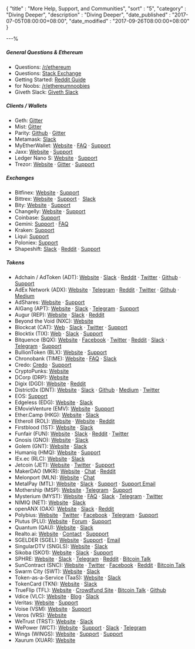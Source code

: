 {
"title"       : "More Help, Support, and Communities",
"sort"        : "5",
"category"    : "Diving Deeper",
"description" : "Diving Deeper",
"date_published" : "2017-07-05T08:00:00+08:00",
"date_modified"  : "2017-09-26T08:00:00+08:00"
}

---%


##### General Questions & Ethereum

*   Questions: [/r/ethereum](https://reddit.com/r/ethereum)
*   Questions: [Stack Exchange](https://ethereum.stackexchange.com/)
*   Getting Started: [Reddit Guide](https://www.reddit.com/r/ethereum/comments/61y5ix/welcome_to_rethereum_the_reddit_front_page_of_the/)
*   for Noobs: [/r/ethereumnoobies](https://www.reddit.com/r/ethereumnoobies)
*   Giveth Slack: [Giveth Slack](https://giveth.slack.com/)

##### Clients / Wallets

*   Geth: [Gitter](https://gitter.im/ethereum/go-ethereum)
*   Mist: [Gitter](https://gitter.im/ethereum/mist)
*   Parity: [Github](https://github.com/paritytech/parity) · [Gitter](https://gitter.im/paritytech/parity)
*   Metamask: [Slack](https://metamask-slack-autoinvite.herokuapp.com/)
*   MyEtherWallet: [Website](https://www.myetherwallet.com/) · [FAQ](https://myetherwallet.groovehq.com/help_center) · [Support](mailto:support@myetherwallet.com)
*   Jaxx: [Website](https://jaxx.io/) · [Support](https://decentral.zendesk.com/hc/en-us)
*   Ledger Nano S: [Website](https://www.ledgerwallet.com/) · [Support](http://support.ledgerwallet.com/help_center)
*   Trezor: [Website](https://trezor.io/) · [Gitter](https://gitter.im/trezor/community) · [Support](mailto:support@trezor.io)

##### Exchanges

*   Bitfinex: [Website](https://www.bitfinex.com/) · [Support](https://www.bitfinex.com/support)
*   Bittrex: [Website](https://bittrex.com/Home/Markets) · [Support](https://bittrex.com/Home/Contact) ·  [Slack](http://slack.bittrex.com/)
*   Bity: [Website](https://bity.com/af/jshkb37v) · [Support](mailto:support@bity.com)
*   Changelly: [Website](https://changelly.com/about) · [Support](mailto:support@changelly.com)
*   Coinbase: [Support](https://support.coinbase.com/)
*   Gemini: [Support](https://gemini24.zendesk.com/hc/en-us/requests/new) · [FAQ](https://gemini24.zendesk.com/hc/en-us)
*   Kraken: [Support](https://support.kraken.com/hc/en-us)
*   Liqui: [Support](https://liqui.freshdesk.com/support/home)
*   Poloniex: [Support](https://poloniex.com/support/)
*   Shapeshift: [Slack](https://shapeshiftcommunity.herokuapp.com/) · [Reddit](https://www.reddit.com/r/shapeshiftio) · [Support](https://shapeshift.zendesk.com/hc/en-us/requests/new)

##### Tokens

*   Adchain / AdToken (ADT): [Website](https://adtoken.com) · [Slack](https://adchain.slack.com) · [Reddit](https://www.reddit.com/r/adChain/) · [Twitter](https://twitter.com/ad_chain) · [Github](https://github.com/adchain) · [Support](hello@metax.io)
*   AdEx Network (ADX): [Website](https://www.adex.network/) · [Telegram](https://t.me/AdExNetwork) · [Reddit](https://www.reddit.com/r/AdEx/) · [Twitter](https://twitter.com/AdEx_Network) · [Github](https://github.com/AdExBlockchain) · [Medium](https://medium.com/the-adex-blog)
*  AdShares: [Website](https://adshares.net/) · [Support](office@adshares.net)
*   AIGang (APT): [Website](https://aigang.network/) · [Slack]( slack.aigang.network) · [Telegram]( https://t.me/aigangnetwork) · [Support](team@aigang.network)
*   Augur (REP): [Website](https://augur.net/) · [Slack](http://invite.augur.net/) · [Reddit](https://www.reddit.com/r/Augur/)
*   Beyond the Void (NXC): [Website](https://beyond-the-void.net/)
*   Blockcat (CAT): [Web](https://blockcat.io) · [Slack](https://slack.blockcat.io) · [Twitter](https://twitter.com/blockcatio) · [Support](team@blockcat.io)
*   Blocktix (TIX): [Web](www.blocktix.io) · [Slack](https://slack.blocktix.io) · [Support](info@blocktix.io)
*   Bitquence (BQX): [Website](https://www.bitquence.com/) · [Facebook](https://web.facebook.com/bitquence/) · [Twitter](https://twitter.com/bitquence) · [Reddit](https://www.reddit.com/r/Bitquence/) · [Slack](https://join.slack.com/bitquence/shared_invite/MTk1NzYxMDkzMjAyLTE0OTcwNzI4ODUtNjhlYzRlY2Q2MQ) · [Telegram](https://t.me/joinchat/AAAAAEN05nZ0Fzxm_lmYiw) · [Support](mailto:info@bitquence.com)
*   BullionToken (BLX): [Website](www.bullioncrypto.info)  ·
[Support](support@bullioncrypto.info)
*   Chronobank (TIME): [Website](https://chronobank.io/) · [FAQ](https://chronobank.io/faq) · [Slack](https://chronobank.herokuapp.com/)
* Credo:  [Credo](https://bitbounce.io/) ·  [Support](mailto:stewart@team.bitbounce.io)
*  CryptoPunks: [Website](http://www.larvalabs.com/cryptopunks)
*  DCorp (DRP): [Website](https://www.dcorp.it/)
*   Digix (DGD): [Website](https://www.dgx.io/) · [Reddit](https://www.reddit.com/r/digix/)
*  District0x (DNT): [Website](https://district0x.io) · [Slack](https://district0x-slack.herokuapp.com/) · [Github](https://github.com/district0x) · [Medium](https://blog.district0x.io/) · [Twitter](https://twitter.com/district0x)
*   EOS: [Support](eos@block.one)
*   Edgeless (EDG): [Website](https://edgeless.io/) · [Slack](https://edgelessethcasino.signup.team/)
*   EMovieVenture (EMV): [Website](http://emovieventure.com/) · [Support](mailto:support@emovieventure.com)
*   Ether.Camp (HKG): [Website](http://www.ether.camp/) · [Slack](https://ether-camp-friends.slack.com)
*   Etheroll (ROL): [Website](https://etheroll.com/) · [Website](http://crowdfund.etheroll.com/) · [Reddit](https://www.reddit.com/user/etheroll)
*   Firstblood (1ST): [Website](https://firstblood.io/) · [Slack](https://slack.firstblood.io/)
*   Funfair (FUN): [Website](http://funfair.io)  · [Slack](https://funfair-slackin.herokuapp.com/)  · [Reddit](https://www.reddit.com/r/FunfairTech/comments/6nadvm/funfair_token_contract_update/)  · [Twitter](https://twitter.com/FunFairTech/status/885910956701876224)
*   Gnosis (GNO): [Website](https://gnosis.pm/) · [Slack](https://slack.gnosis.pm/)
*   Golem (GNT): [Website](https://golem.network/) · [Slack](http://golemproject.org:3000/)
*   Humaniq (HMQ): [Website](https://humaniq.co/) · [Support](mailto:info@humaniq.com)
*   IEx.ec (RLC): [Website](http://crowdsale.iex.ec/) · [Slack](http://52.44.51.109:3000/)
*   Jetcoin (JET): [Website](www.jetcoins.trade) · [Twitter](twitter.com/JetCoinsICO) · [Support](info@jetcoins.trade)
*   MakerDAO (MKR): [Website](https://makerdao.com/) · [Chat](https://chat.makerdao.com/) · [Reddit](https://reddit.com/r/makerdao)
*   Melonport (MLN): [Website](https://melonport.com/) · [Chat](http://chat.melonport.com/)
*   MetalPay (MTL): [Website](https://www.metalpay.com) · [Slack](https://www.metalpay.chat)  · [Support](https://support.metalpay.com) · [Support Email](support@metalpay.co)
*  Mothership (MSP): [Website](https://mothership.cx) · [Telegram](https://t.me/mothershipcx) · [Support](hello@mothership.cx)
*   Mysterium (MYST): [Website](https://mysterium.network/) · [FAQ](https://mysterium.network/faq/) · [Slack](http://slack.mysterium.network/) · [Telegram](https://t.me/mysterium_network) · [Twitter](https://twitter.com/MysteriumNet)
*   NIMIQ (NET): [Website](https://nimiq.com/) · [Slack](https://nimiq-slackin.herokuapp.com/)
*   openANX (OAX): [Website](https://www.openanx.org/en/) · [Slack](https://openanx.slack.com) · [Reddit](https://www.reddit.com/r/OpenANX/)
*  Polybius: [Website](https://polybius.io) · [Twitter](https://twitter.com/PolybiusBank) · [Facebook](https://www.facebook.com/projectpolybius) · [Telegram](https://t.me/polybius_eng) · [Support](support@polybius.io)
*   Plutus (PLU): [Website](https://plutus.it/) · [Forum](https://bitcointalk.org/index.php?topic=1870606.760) · [Support](support@quantumproject.org)
*   Quantum (QAU): [Website](http://www.quantumproject.org/) · [Slack](http://slack.plutus.it/)
*  Realto.ai: [Website](https://www.rialto.ai) · [Contact](connect@rialto.ai) · [Suppport](support@rialto.ai)
*  SGELDER (SGEL): [Website](https://www.soerengelder.com) · [Support](supportgelder@gmail.com) · [Email](admin@soerengelder.com)
*   SingularDTV (SNGLS): [Website](https://singulardtv.com/) · [Slack](https://slack.singulardtv.com/)
* Sikoba (SKO1): [Website](http://www.sikoba.com) · [Slack]( https://sikoba-presale.herokuapp.com)  · [Support](support@sikoba.com)
*  SPHRE: [Website](http://www.sphre.co) · [Slack](https://sphreco.herokuapp.com/) · [Telegram](http://www.telegram.me/airplatform) · [Reddit](https://www.reddit.com/r/SphreCo/) · [Bitcoin Talk](https://bitcointalk.org/index.php?topic=1830900)
*  SunContract (SNC): [Website](https://suncontract.org) · [Twitter](https://twitter.com/sun_contract) · [Facebook](https://www.facebook.com/suncontractorg/) · [Reddit](https://www.reddit.com/r/suncontract/) · [Bitcoin Talk](https://bitcointalk.org/index.php?topic=1934763.0)
*   Swarm City (SWT): [Website](http://swarm.city/) · [Slack](https://swarm-slack-invite.herokuapp.com/)
*   Token-as-a-Service (TaaS): [Website](https://taas.fund/) · [Slack](https://taasfund.signup.team/)
*   TokenCard (TKN): [Website](https://etherscan.io/token/TokenCard) · [Slack](https://tokencard-team.herokuapp.com/)
*   TrueFlip (TFL): [Website](https://trueflip.io/) · [Crowdfund Site](https://ico.trueflip.io/) · [Bitcoin Talk](https://bitcointalk.org/index.php?topic=1928663.60)  ·  [Github](https://github.com/TrueFlip)
*   Vdice (VLC): [Website](https://www.vdice.io/) · [Blog](https://blog.vdice.io/) · [Slack](https://vdice-slack-invite-page.stamplayapp.com/)
*   Veritas: [Website](http://veritas.veritaseum.com/index.php) · [Support](reggie@veritaseum.com%20)
*   Voise (VSM): [Website](https://voise.it) · [Support](support@voise.it )
*   Veros (VRS): [Website](https://veros.org/)
*   WeTrust (TRST): [Website](https://www.wetrust.io/) · [Slack](https://www.wetrust.io/slack-invite)
*   WePower (WCT): [Website](https://wepower.network) · [Support](info@wepower.network) · [Slack](https://wepower.network/slack/) · [Telegram](https://t.me/Wepower)
*   Wings (WINGS): [Website](https://wings.ai/) · [Support](https://hi.wings.ai/) · [Support](mailto:support@wings.ai)
*   Xaurum (XUAR): [Website](http://www.xaurum.org/)



